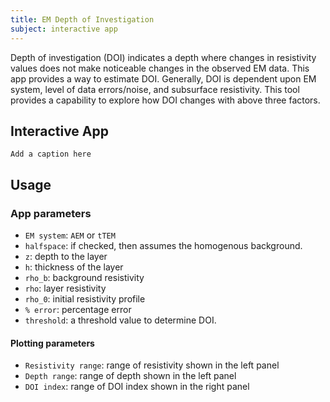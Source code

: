 ```yaml
---
title: EM Depth of Investigation
subject: interactive app
---
```


Depth of investigation (DOI) indicates a depth where changes in resistivity values does not make noticeable changes in the observed EM data. This app provides a way to estimate DOI. Generally, DOI is dependent upon EM system, level of data errors/noise, and subsurface resistivity. This tool provides a capability to explore how DOI changes with above three factors.

## Interactive App

```{figure} #app-depth-of-investigation
Add a caption here
```

## Usage

### App parameters

- `EM system`: `AEM` or `tTEM`
- `halfspace`: if checked, then assumes the homogenous background.
- `z`: depth to the layer
- `h`: thickness of the layer
- `rho_b`: background resistivity
- `rho`: layer resistivity
- `rho_0`: initial resistivity profile
- `% error`: percentage error
- `threshold`: a threshold value to determine DOI.

#### Plotting parameters

- `Resistivity range`: range of resistivity shown in the left panel
- `Depth range`: range of depth shown in the left panel
- `DOI index`: range of DOI index shown in the right panel
